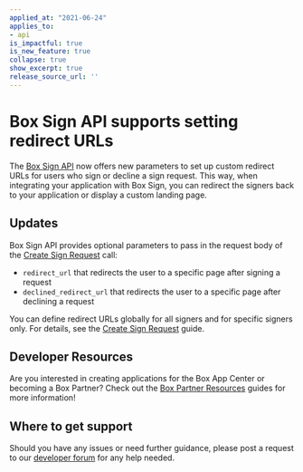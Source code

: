 ```yaml
---
applied_at: "2021-06-24"
applies_to: 
- api
is_impactful: true
is_new_feature: true
collapse: true
show_excerpt: true
release_source_url: ''
---
```


# Box Sign API supports setting redirect URLs

The [Box Sign API][3] now offers new parameters to set up custom redirect URLs
for users who sign or decline a sign request. This way, when integrating your application 
with Box Sign, you can redirect the signers
back to your application or display a custom landing page.

<!-- more -->

## Updates

Box Sign API provides optional parameters to pass in the request body of the [Create Sign Request][4] call:

* `redirect_url` that redirects the user to a specific page after signing a request
* `declined_redirect_url` that redirects the user to a specific page after declining a request

You can define redirect URLs globally for all signers and for specific signers only.
For details, see the [Create Sign Request][4] guide.

## Developer Resources

Are you interested in creating applications for the Box App Center or becoming a Box Partner? Check out the
[Box Partner Resources][2] guides for more information!

## Where to get support

Should you have any issues or need further guidance, please post a request to
our [developer forum][1] for any help needed.

[1]: https://support.box.com/hc/en-us/community/topics/360001932973-Platform-and-Developer-Forum
[2]: https://support.box.com/hc/en-us/sections/360009473734-Box-Partner-Resources
[3]: https://developer.box.com/reference/post-sign-requests/
[4]: https://developer.box.com/guides/box-sign/create-sign-request/
